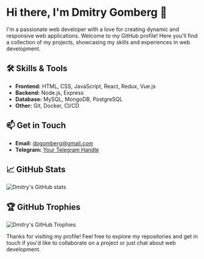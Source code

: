 # Hi there, I'm Dmitry Gomberg 👋

I'm a passionate web developer with a love for creating dynamic and responsive web applications. Welcome to my GitHub profile! Here you'll find a collection of my projects, showcasing my skills and experiences in web development.

## 🛠️ Skills & Tools
- **Frontend:** HTML, CSS, JavaScript, React, Redux, Vue.js 
- **Backend:** Node.js, Express
- **Database:** MySQL, MongoDB, PostgreSQL
- **Other:** Git, Docker, CI/CD

## 📫 Get in Touch
- **Email:** [dpgomberg@gmail.com](mailto:dpgomberg@gmail.com)
- **Telegram:** [Your Telegram Handle](https://t.me/dgomberg)

## 📈 GitHub Stats
![Dmitry's GitHub stats](https://github-readme-stats.vercel.app/api?username=DmitryGomberg&show_icons=true&theme=radical)

## 🏆 GitHub Trophies
![Dmitry's GitHub Trophies](https://github-profile-trophy.vercel.app/?username=DmitryGomberg&theme=radical)

Thanks for visiting my profile! Feel free to explore my repositories and get in touch if you'd like to collaborate on a project or just chat about web development.
